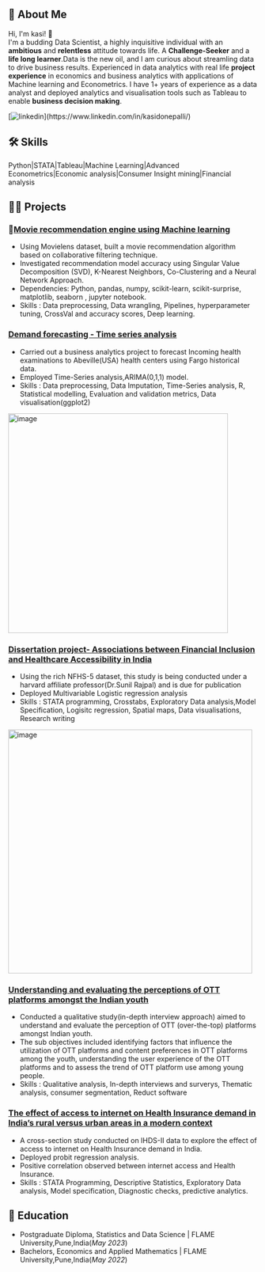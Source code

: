 ## 🚀 About Me
Hi, I'm kasi! 👋
<br> I'm a budding Data Scientist, a highly inquisitive individual with an **ambitious** and **relentless** attitude towards life. A **Challenge-Seeker** and a **life 
long learner**.Data is the new oil, and I am curious about streamling data to drive business results. Experienced in data analytics with real life **project experience** in economics and business analytics with applications of Machine learning and Econometrics. I have 1+ years of experience as a data analyst and deployed analytics and visualisation tools such as Tableau to enable **business decision making**. 

 [![linkedin](https://img.shields.io/badge/LinkedIn-0077B5?style=for-the-badge&logo=linkedin&logoColor=white")](https://www.linkedin.com/in/kasidonepalli/)

## 🛠 Skills
Python|STATA|Tableau|Machine Learning|Advanced Econometrics|Economic analysis|Consumer Insight mining|Financial analysis
  
## 👩‍💻 Projects

### 🔗[Movie recommendation engine using Machine learning](https://github.com/kasidonepalli/Movie_recommendation_ML)
- Using Movielens dataset, built a movie recommendation algorithm based on collaborative filtering technique.
- Investigated recommendation model accuracy using Singular Value Decomposition (SVD), K-Nearest Neighbors, Co-Clustering and a Neural Network Approach.
- Dependencies: Python, pandas, numpy, scikit-learn, scikit-surprise, matplotlib, seaborn , jupyter notebook.
- Skills : Data preprocessing, Data wrangling, Pipelines, hyperparameter tuning, CrossVal and accuracy scores, Deep learning.

### [Demand forecasting - Time series analysis](https://github.com/kasidonepalli/Demand-forecasting-Time-Series-analysis)
- Carried out a business analytics project to forecast Incoming health examinations to Abeville(USA) health centers using Fargo historical data.
- Employed Time-Series analysis,ARIMA(0,1,1) model.
- Skills : Data preprocessing, Data Imputation, Time-Series analysis, R, Statistical modelling, Evaluation and validation metrics, Data visualisation\(ggplot2\)
  
 <img width="444" alt="image" src="https://github.com/kasidonepalli/kasi-Portfolio/assets/136610679/15375560-6203-44ec-9953-e0dde03bb2a9">


### [Dissertation project- Associations between Financial Inclusion and Healthcare Accessibility in India](https://github.com/kasidonepalli/Financial-Inclusion-and-Healthcare-Accessibility)
- Using the rich NFHS-5 dataset, this study is being conducted under a harvard affiliate professor(Dr.Sunil Rajpal) and is due for publication
- Deployed Multivariable Logistic regression analysis
- Skills : STATA programming, Crosstabs, Exploratory Data analysis,Model Specification, Logisitc regression, Spatial maps, Data visualisations, Research writing

 <img width="493" alt="image" src="https://github.com/kasidonepalli/kasi-Portfolio/assets/136610679/5b74251a-8675-4143-8b38-e095874dae8f">


### [Understanding and evaluating the perceptions of OTT platforms amongst the Indian youth](https://github.com/kasidonepalli/Perceptions-of-OTT)
  - Conducted a qualitative study(in-depth interview approach) aimed to understand and evaluate the perception of OTT (over-the-top) platforms amongst Indian youth.
  - The sub objectives included identifying factors that influence the utilization of OTT platforms and content preferences in OTT platforms among the youth, understanding the user experience of the OTT platforms and to assess the trend of OTT platform use among young people.
  - Skills : Qualitative analysis, In-depth interviews and surverys, Thematic analysis, consumer segmentation, Reduct software

### [The effect of access to internet on Health Insurance demand in India’s rural versus urban areas in a modern context](https://github.com/kasidonepalli/Internet-and-Health-Insurance-demand)
- A cross-section study conducted on IHDS-II data to explore the effect of access to internet on Health Insurance demand in India.
- Deployed probit regression analysis.
- Positive correlation observed between internet access and Health Insurance.
- Skills : STATA Programming, Descriptive Statistics, Exploratory Data analysis, Model specification, Diagnostic checks, predictive analytics.

## 🧠 Education
- Postgraduate Diploma, Statistics and Data Science | FLAME University,Pune,India(_May 2023_)
- Bachelors, Economics and Applied Mathematics | FLAME University,Pune,India(_May 2022_)



  



  
    
